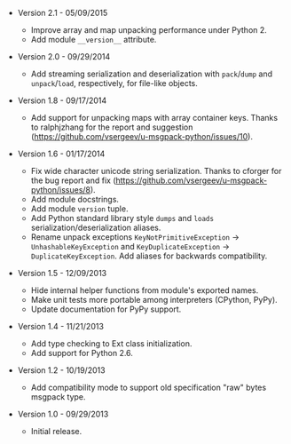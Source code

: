 * Version 2.1 - 05/09/2015
    * Improve array and map unpacking performance under Python 2.
    * Add module `__version__` attribute.

* Version 2.0 - 09/29/2014
    * Add streaming serialization and deserialization with `pack`/`dump` and `unpack`/`load`, respectively, for file-like objects.

* Version 1.8 - 09/17/2014
    * Add support for unpacking maps with array container keys. Thanks to ralphjzhang for the report and suggestion (https://github.com/vsergeev/u-msgpack-python/issues/10).

* Version 1.6 - 01/17/2014
    * Fix wide character unicode string serialization. Thanks to cforger for the bug report and fix (https://github.com/vsergeev/u-msgpack-python/issues/8).
    * Add module docstrings.
    * Add module `version` tuple.
    * Add Python standard library style `dumps` and `loads` serialization/deserialization aliases.
    * Rename unpack exceptions `KeyNotPrimitiveException` -> `UnhashableKeyException` and `KeyDuplicateException` -> `DuplicateKeyException`. Add aliases for backwards compatibility.

* Version 1.5 - 12/09/2013
    * Hide internal helper functions from module's exported names.
    * Make unit tests more portable among interpreters (CPython, PyPy).
    * Update documentation for PyPy support.

* Version 1.4 - 11/21/2013
    * Add type checking to Ext class initialization.
    * Add support for Python 2.6.

* Version 1.2 - 10/19/2013
    * Add compatibility mode to support old specification "raw" bytes msgpack type.

* Version 1.0 - 09/29/2013
    * Initial release.

